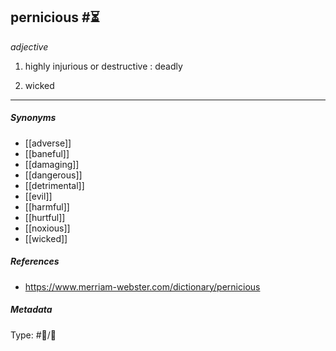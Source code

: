 ## pernicious  #⏳ 

_adjective_

1. highly injurious or destructive : deadly

2. wicked

___

##### Synonyms

-   [[adverse]]
-   [[baneful]]
-   [[damaging]]
-   [[dangerous]]
-   [[detrimental]]
-   [[evil]]
-   [[harmful]]
-   [[hurtful]]
-   [[noxious]]
-   [[wicked]]

##### References

- https://www.merriam-webster.com/dictionary/pernicious

##### Metadata

Type: #💬/💬 